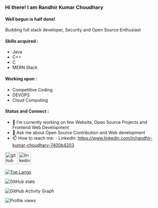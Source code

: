 ### Hi there! I am Randhir Kumar Choudhary

#### Well begun is half done!
Budding full stack developer, Security and Open Source Enthusiast

#### Skills acquired : 
- Java
- C++
- C
- MERN Stack

#### Working upon :
- Competitive Coding
- DEVOPS
- Cloud Computing

#### Status and Connect :
- 🔭 I’m currently working on few Website, Open Source Projects and Frontend Web Development
- 💬 Ask me about Open Source Contribution and Web development 
- 📫 How to reach me:  - LinkedIn :https://www.linkedin.com/in/randhir-kumar-choudhary-7400b4203

[<img src='https://cdn.jsdelivr.net/npm/simple-icons@3.0.1/icons/github.svg' alt='github' height='40'>](https://github.com/Randhiranju)  [<img src='https://cdn.jsdelivr.net/npm/simple-icons@3.0.1/icons/linkedin.svg' alt='linkedin' height='40'>](https://www.linkedin.com/in/randhir-kumar-choudhary-7400b4203/)   


[![Top Langs](https://github-readme-stats.vercel.app/api/top-langs/?username=Randhiranju)](https://github.com/anuraghazra/github-readme-stats)

![GitHub stats](https://github-readme-stats.vercel.app/api?username=Randhiranju&show_icons=true&count_private=true)  

![GitHub Activity Graph](https://activity-graph.herokuapp.com/graph?username=Randhiranju) 


![Profile views](https://gpvc.arturio.dev/Randhiranju)
